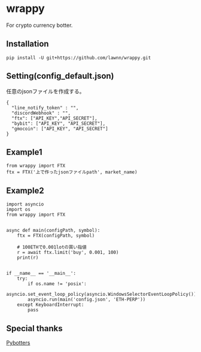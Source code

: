 # wrappy
For crypto currency botter.

## Installation
```
pip install -U git+https://github.com/lawnn/wrappy.git
```
## Setting(config_default.json)
任意のjsonファイルを作成する。
```
{
  "line_notify_token" : "",
  "discordWebhook" : "",
  "ftx": ["API_KEY","API_SECRET"],
  "bybit": ["API_KEY", "API_SECRET"],
  "gmocoin": ["API_KEY", "API_SECRET"]
}
```

## Example1    
```
from wrappy import FTX
ftx = FTX('上で作ったjsonファイルpath', market_name)
```
## Example2
```
import asyncio
import os
from wrappy import FTX


async def main(configPath, symbol):
    ftx = FTX(configPath, symbol)
    
    # 100ETHで0.001lotの買い指値
    r = await ftx.limit('buy', 0.001, 100)
    print(r)


if __name__ == '__main__':
    try:
        if os.name != 'posix':
            asyncio.set_event_loop_policy(asyncio.WindowsSelectorEventLoopPolicy())
        asyncio.run(main('config.json', 'ETH-PERP'))
    except KeyboardInterrupt:
        pass

```
## Special thanks   
[Pybotters](https://github.com/MtkN1/pybotters)
